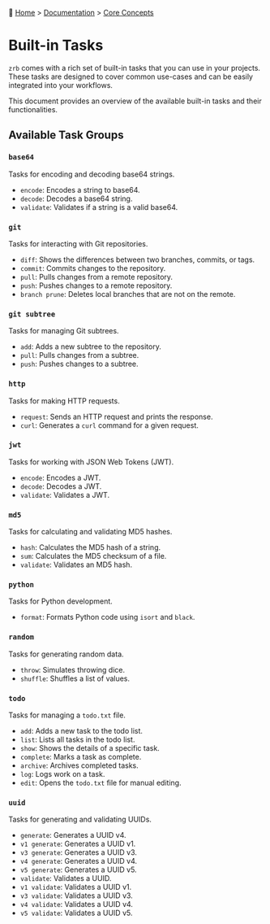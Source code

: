 🔖 [Home](../../README.md) > [Documentation](../README.md) > [Core Concepts](./README.md)

# Built-in Tasks

`zrb` comes with a rich set of built-in tasks that you can use in your projects. These tasks are designed to cover common use-cases and can be easily integrated into your workflows.

This document provides an overview of the available built-in tasks and their functionalities.

## Available Task Groups

### `base64`

Tasks for encoding and decoding base64 strings.

- `encode`: Encodes a string to base64.
- `decode`: Decodes a base64 string.
- `validate`: Validates if a string is a valid base64.

### `git`

Tasks for interacting with Git repositories.

- `diff`: Shows the differences between two branches, commits, or tags.
- `commit`: Commits changes to the repository.
- `pull`: Pulls changes from a remote repository.
- `push`: Pushes changes to a remote repository.
- `branch prune`: Deletes local branches that are not on the remote.

### `git subtree`

Tasks for managing Git subtrees.

- `add`: Adds a new subtree to the repository.
- `pull`: Pulls changes from a subtree.
- `push`: Pushes changes to a subtree.

### `http`

Tasks for making HTTP requests.

- `request`: Sends an HTTP request and prints the response.
- `curl`: Generates a `curl` command for a given request.

### `jwt`

Tasks for working with JSON Web Tokens (JWT).

- `encode`: Encodes a JWT.
- `decode`: Decodes a JWT.
- `validate`: Validates a JWT.

### `md5`

Tasks for calculating and validating MD5 hashes.

- `hash`: Calculates the MD5 hash of a string.
- `sum`: Calculates the MD5 checksum of a file.
- `validate`: Validates an MD5 hash.

### `python`

Tasks for Python development.

- `format`: Formats Python code using `isort` and `black`.

### `random`

Tasks for generating random data.

- `throw`: Simulates throwing dice.
- `shuffle`: Shuffles a list of values.

### `todo`

Tasks for managing a `todo.txt` file.

- `add`: Adds a new task to the todo list.
- `list`: Lists all tasks in the todo list.
- `show`: Shows the details of a specific task.
- `complete`: Marks a task as complete.
- `archive`: Archives completed tasks.
- `log`: Logs work on a task.
- `edit`: Opens the `todo.txt` file for manual editing.

### `uuid`

Tasks for generating and validating UUIDs.

- `generate`: Generates a UUID v4.
- `v1 generate`: Generates a UUID v1.
- `v3 generate`: Generates a UUID v3.
- `v4 generate`: Generates a UUID v4.
- `v5 generate`: Generates a UUID v5.
- `validate`: Validates a UUID.
- `v1 validate`: Validates a UUID v1.
- `v3 validate`: Validates a UUID v3.
- `v4 validate`: Validates a UUID v4.
- `v5 validate`: Validates a UUID v5.